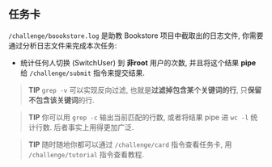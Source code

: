 ## 任务卡

`/challenge/boookstore.log` 是助教 Bookstore 项目中截取出的日志文件, 你需要通过分析日志文件来完成本次任务:

- 统计任何人切换 (SwitchUser) 到 **非root** 用户的次数, 并且将这个结果 **pipe** 给 `/challenge/submit` 指令来提交结果.

> **TIP** `grep -v` 可以实现反向过滤, 也就是**过滤掉包含某个关键词的行**, 只**保留不包含该关键词**的行.

> **TIP** 你可以用 `grep -c` 输出当前匹配的行数, 或者将结果 pipe 进 `wc -l` 统计行数. 后者事实上用得更加广泛.

> **TIP** 随时随地你都可以通过 `/challenge/card` 指令查看任务卡, 用 `/challenge/tutorial` 指令查看教程.